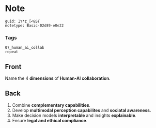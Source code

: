 # Note
```
guid: IY*z_[<&S{
notetype: Basic-02d89-e0e22
```

### Tags
```
07_human_ai_collab
repeat
```

## Front
Name the 4 <b>dimensions </b>of <b>Human-AI collaboration</b>.

## Back
<ol><li>Combine <b>complementary capabilities</b>.</li><li>Develop <b>multimodal perception capabilites </b>and <b>sociatal awareness</b>.</li><li>Make decision models <b>interpretable </b>and insights <b>explainable</b>.</li><li>Ensure <b>legal and ethical compliance</b>.</li></ol>
